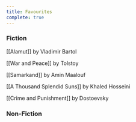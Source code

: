 ```yaml
---
title: Favourites
complete: true
---
```

### Fiction
[[Alamut]] by Vladimir Bartol

[[War and Peace]] by Tolstoy

[[Samarkand]] by Amin Maalouf

[[A Thousand Splendid Suns]] by Khaled Hosseini

[[Crime and Punishment]] by Dostoevsky

### Non-Fiction

